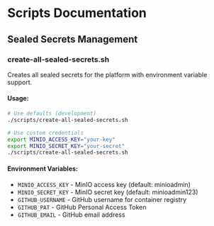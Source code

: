 # Scripts Documentation

## Sealed Secrets Management

### create-all-sealed-secrets.sh
Creates all sealed secrets for the platform with environment variable support.

#### Usage:
```bash
# Use defaults (development)
./scripts/create-all-sealed-secrets.sh

# Use custom credentials
export MINIO_ACCESS_KEY="your-key"
export MINIO_SECRET_KEY="your-secret"
./scripts/create-all-sealed-secrets.sh
```

#### Environment Variables:
- `MINIO_ACCESS_KEY` - MinIO access key (default: minioadmin)
- `MINIO_SECRET_KEY` - MinIO secret key (default: minioadmin123)
- `GITHUB_USERNAME` - GitHub username for container registry
- `GITHUB_PAT` - GitHub Personal Access Token
- `GITHUB_EMAIL` - GitHub email address
